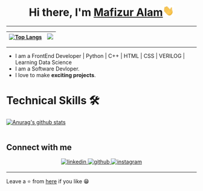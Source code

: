 <h1 align="center">Hi there, I'm <a target="_blank" href="https://www.linkedin.com/in/mafizur-alam-ba6039212/">Mafizur Alam</a><img src="https://github.com/ABSphreak/ABSphreak/blob/master/gifs/Hi.gif" width="30px"></h1></h1>

---

|[![Top Langs](https://github-readme-stats.vercel.app/api/top-langs/?username=Mafizur012&layout=compact)](https://github.com/Mafizur012/github-readme-stats)|<img src="https://github-readme-streak-stats.herokuapp.com/?&user=Mafizur012"/>|
|---|---|

 ---
 
- I am a FrontEnd Developer | Python | C++ | HTML | CSS | VERILOG | Learning Data Science <br/>
- I am a Software Devloper. <br/>
- I love to make **exciting projects**. <br/>

<h1>Technical Skills 🛠</h1>
 




<a href="https://github.com/Mafizur012/github-readme-stats">
  <img align="center" src="https://github-readme-stats.vercel.app/api?username=Mafizur012&theme=algolia&show_icons=true" alt="Anurag's github stats" />
</a> 
<br />
<br />

## Connect with me  
<div align="center">
 <a href="https://www.linkedin.com/in/mafizur-alam-ba6039212/" target="_blank">
<img src=https://img.shields.io/badge/linkedin-%231E77B5.svg?&style=for-the-badge&logo=linkedin&logoColor=white alt=linkedin style="margin-bottom: 5px;" />
</a>
<a href=https://github.com/Mafizur012" target="_blank">
<img src=https://img.shields.io/badge/github-%2324292e.svg?&style=for-the-badge&logo=github&logoColor=white alt=github style="margin-bottom: 5px;" />
</a>
<a href="https://www.instagram.com/mafia_alam20/" target="_blank">
<img src=https://img.shields.io/badge/instagram-%23000000.svg?&style=for-the-badge&logo=instagram&logoColor=white alt=instagram style="margin-bottom: 5px;" />
</a>
</div>

<!-- ### My Projects 👨‍💻 -->

<!-- <div align="center">

<img src="https://github-readme-stats.vercel.app/api/pin/?username=AyushMaji&repo=weather_app&show_icons=true&theme=great-gatsby"> 
<img src="https://github-readme-stats.vercel.app/api/pin/?username=AyushMaji&repo=CourseHub&show_icons=true&theme=great-gatsby"> 
<img src="https://github-readme-stats.vercel.app/api/pin/?username=AyushMaji&repo=YtAddSkip_WebExtention&show_icons=true&theme=great-gatsby">
 <img src="https://github-readme-stats.vercel.app/api/pin/?username=AyushMaji&repo=ayushmajiCv.github.io&show_icons=true&theme=great-gatsby">
</div>
 
<div align="center">
<img src="https://github.com/kothariji/kothariji/blob/master/github-user-contribution.svg"></img>
</div>

<div align="center">
<img src="https://img.shields.io/github/followers/Mafizur012.svg?style=social&label=Follow"></img>

<img src="https://gpvc.arturio.dev/Mafizur012"></img>
</div> -->

---

Leave a ⭐ from [here](https://github.com/Mafizur012) if you like 😁
